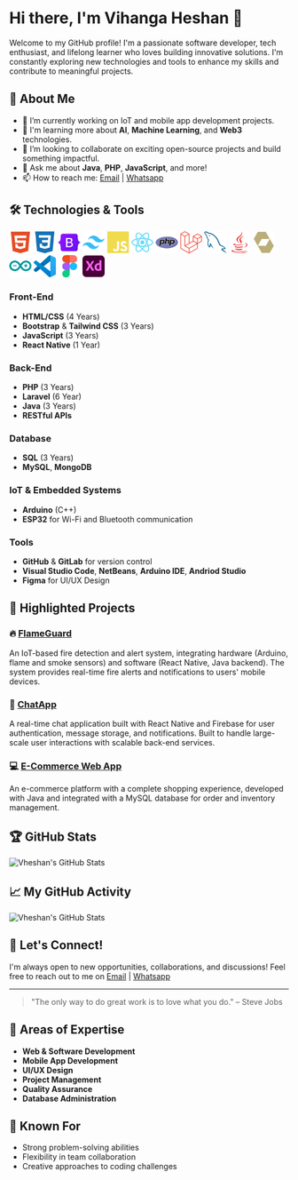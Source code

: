 # Hi there, I'm Vihanga Heshan 👋

Welcome to my GitHub profile! I'm a passionate software developer, tech enthusiast, and lifelong learner who loves building innovative solutions. I'm constantly exploring new technologies and tools to enhance my skills and contribute to meaningful projects.

## 🚀 About Me

- 🔭 I’m currently working on IoT and mobile app development projects.
- 🌱 I'm learning more about **AI**, **Machine Learning**, and **Web3** technologies.
- 👯 I’m looking to collaborate on exciting open-source projects and build something impactful.
- 💬 Ask me about **Java**, **PHP**, **JavaScript**, and more!
- 📫 How to reach me: [Email](mailto:vihangaheshan37@gmail.com) | [Whatsapp](https://wa.me/+94719892932)

## 🛠️ Technologies & Tools

<p align="left">
  <img src="https://github.com/devicons/devicon/blob/master/icons/html5/html5-plain.svg" alt="arduino" width="40" height="40"/>
  <img src="https://github.com/devicons/devicon/blob/master/icons/css3/css3-plain.svg" alt="arduino" width="40" height="40"/>
  <img src="https://github.com/devicons/devicon/blob/master/icons/bootstrap/bootstrap-original.svg" alt="arduino" width="40" height="40"/>
  <img src="https://github.com/devicons/devicon/blob/master/icons/tailwindcss/tailwindcss-original.svg" alt="arduino" width="40" height="40"/>
  <img src="https://github.com/devicons/devicon/blob/master/icons/javascript/javascript-plain.svg" alt="arduino" width="40" height="40"/>
  <img src="https://github.com/devicons/devicon/blob/master/icons/react/react-original.svg" alt="arduino" width="40" height="40"/>
  <img src="https://github.com/devicons/devicon/blob/master/icons/php/php-original.svg" alt="arduino" width="40" height="40"/>
  <img src="https://github.com/devicons/devicon/blob/master/icons/laravel/laravel-original.svg" alt="arduino" width="40" height="40"/>
  <img src="https://github.com/devicons/devicon/blob/master/icons/mysql/mysql-original.svg" alt="arduino" width="40" height="40"/>
  <img src="https://github.com/devicons/devicon/blob/master/icons/java/java-plain.svg" alt="arduino" width="40" height="40"/>
  <img src="https://github.com/devicons/devicon/blob/master/icons/hibernate/hibernate-plain.svg" alt="arduino" width="40" height="40"/>
  <img src="https://github.com/devicons/devicon/blob/master/icons/arduino/arduino-original.svg" alt="arduino" width="40" height="40"/>

  <img src="https://github.com/devicons/devicon/blob/master/icons/vscode/vscode-original.svg" alt="arduino" width="40" height="40"/>
  <img src="https://github.com/devicons/devicon/blob/master/icons/figma/figma-original.svg" alt="arduino" width="40" height="40"/>
  <img src="https://github.com/devicons/devicon/blob/master/icons/xd/xd-original.svg" alt="arduino" width="40" height="40"/>
</p>

### Front-End
- **HTML/CSS** (4 Years)
- **Bootstrap** & **Tailwind CSS** (3 Years)
- **JavaScript** (3 Years)
- **React Native** (1 Year)

### Back-End
- **PHP** (3 Years)
- **Laravel** (6 Year)
- **Java** (3 Years)
- **RESTful APIs**

### Database
- **SQL** (3 Years)
- **MySQL**, **MongoDB**

### IoT & Embedded Systems
- **Arduino** (C++)
- **ESP32** for Wi-Fi and Bluetooth communication

### Tools
- **GitHub** & **GitLab** for version control
- **Visual Studio Code**, **NetBeans**, **Arduino IDE**, **Andriod Studio**
- **Figma** for UI/UX Design

## 🌟 Highlighted Projects

### 🔥 [FlameGuard](https://github.com/Vheshan37/Flame-Guard)
An IoT-based fire detection and alert system, integrating hardware (Arduino, flame and smoke sensors) and software (React Native, Java backend). The system provides real-time fire alerts and notifications to users' mobile devices.

### 📱 [ChatApp](https://github.com/Vheshan37/Say_Hi_Chat_Application)
A real-time chat application built with React Native and Firebase for user authentication, message storage, and notifications. Built to handle large-scale user interactions with scalable back-end services.

### 💻 [E-Commerce Web App](https://github.com/Vheshan37/TechMart-Computer-Shop)
An e-commerce platform with a complete shopping experience, developed with Java and integrated with a MySQL database for order and inventory management.

## 🏆 GitHub Stats

![Vheshan's GitHub Stats](https://github-readme-stats.vercel.app/api?username=Vheshan37&show_icons=true&hide_title=true&count_private=true&hide=prs&theme=radical)

## 📈 My GitHub Activity

![Vheshan's GitHub Stats](https://github-readme-streak-stats.herokuapp.com/?user=Vheshan37&theme=radical)

## 💬 Let's Connect!

I'm always open to new opportunities, collaborations, and discussions! Feel free to reach out to me on [Email](mailto:vihangaheshan37@gmail.com) | [Whatsapp](https://wa.me/+94719892932)

---

> "The only way to do great work is to love what you do." – Steve Jobs

## 🎯 Areas of Expertise

- **Web & Software Development**
- **Mobile App Development**
- **UI/UX Design**
- **Project Management**
- **Quality Assurance**
- **Database Administration**

## 🌟 Known For

- Strong problem-solving abilities
- Flexibility in team collaboration
- Creative approaches to coding challenges
